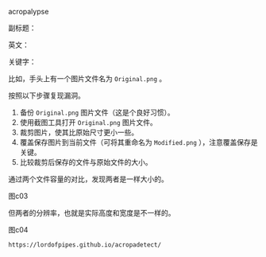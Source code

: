 acropalypse

副标题：

英文：

关键字：







比如，手头上有一个图片文件名为 `Original.png` 。

按照以下步骤复现漏洞。



1. 备份 `Original.png` 图片文件（这是个良好习惯）。
2. 使用截图工具打开 `Original.png` 图片文件。
3. 裁剪图片，使其比原始尺寸更小一些。
4. 覆盖保存图片到当前文件（可将其重命名为 `Modified.png` ），注意覆盖保存是关键。
5. 比较裁剪后保存的文件与原始文件的大小。



通过两个文件容量的对比，发现两者是一样大小的。

图c03



但两者的分辨率，也就是实际高度和宽度是不一样的。

图c04





```
https://lordofpipes.github.io/acropadetect/
```

